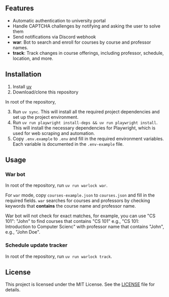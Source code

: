## Features

- Automatic authentication to university portal
- Handle CAPTCHA challenges by notifying and asking the user to solve them
- Send notifications via Discord webhook
- **war**: Bot to search and enroll for courses by course and professor names.
- **track**: Track changes in course offerings, including professor, schedule, location, and more.

## Installation

1. Install [uv](https://docs.astral.sh/uv/getting-started/installation/)
2. Download/clone this repository

In root of the repository,

3. Run `uv sync`. This will install all the required project dependencies and set up the project environment.
4. Run `uv run playwright install-deps && uv run playwright install`. This will install the necessary dependencies for Playwright, which is used for web scraping and automation.
5. Copy `.env.example` to `.env` and fill in the required environment variables. Each variable is documented in the `.env-example` file.

## Usage

### War bot

In root of the repository, run `uv run warlock war`.

For `war` mode, copy `courses-example.json` to `courses.json` and fill in the required fields. `war` searches for courses and professors by checking keywords that **contains** the course name and professor name. 

War bot will not check for exact matches, for example, you can use "CS 101": "John" to find courses that contains "CS 101" e.g., "CS 101: Introduction to Computer Scienc" with professor name that contains "John", e.g., "John Doe".

### Schedule update tracker

In root of the repository, run `uv run warlock track`.

## License

This project is licensed under the MIT License. See the [LICENSE](LICENSE) file for details.
